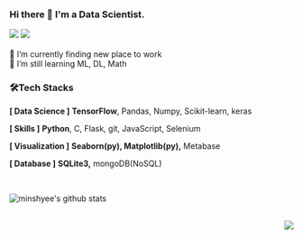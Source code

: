 ### Hi there 👋 I'm a Data Scientist. 
<body>
  <div align=left>
    <a href="mailto:anniesmh@gmail.com"/><img src="https://img.shields.io/badge/Gmail-cf574e?style=for-the-badge&logo=Gmail&logoColor=white"/></a>
    <a href=/><img src="https://img.shields.io/badge/Blog-20C997?style=for-the-badge&logo=Velog&logoColor=white"/></a>
  </div>
</body>
</br>
🔭 I’m currently finding new place to work </br>
🌱 I’m still learning ML, DL,  Math


### 🛠****Tech Stacks****

**[ Data Science ]** **TensorFlow**, Pandas, Numpy, Scikit-learn, keras

**[ Skills ]** **Python**, C, Flask, git, JavaScript, Selenium

**[ Visualization ]** **Seaborn(py), Matplotlib(py),** Metabase

**[ Database ]** **SQLite3,** mongoDB(NoSQL)

</br>

![minshyee's github stats](https://github-readme-stats.vercel.app/api?username=minshyee&show_icons=true&theme=cobalt2)
</br>

<div align=right>
  </br>
  <a href="https://hits.seeyoufarm.com"><img src="https://hits.seeyoufarm.com/api/count/incr/badge.svg?url=https%3A%2F%2Fgithub.com%2Fminshyee%2Fhit-counter&count_bg=%2379C83D&title_bg=%23555555&icon=github.svg&icon_color=%23E7E7E7&title=Hits&edge_flat=false"/></a>
</div>

<!--
**minshyee/minshyee** is a ✨ _special_ ✨ repository because its `README.md` (this file) appears on your GitHub profile.

Here are some ideas to get you started:

- 🔭 I’m currently working on ...
- 🌱 I’m currently learning ...
- 👯 I’m looking to collaborate on ...
- 🤔 I’m looking for help with ...
- 💬 Ask me about ...
- 📫 How to reach me: ...
- 😄 Pronouns: ...
- ⚡ Fun fact: ...
-->
